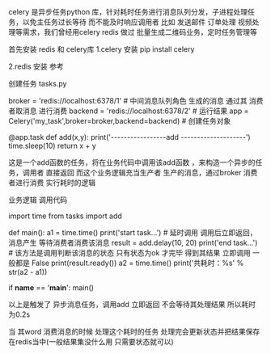 celery 是异步任务python 库，针对耗时任务进行消息队列分发，子进程处理任务，以免主任务过长等待 而不能及时响应调用者
比如 发送邮件 订单处理 视频处理等需求，我们曾经用celery redis 做过 批量生成二维码业务，定时任务管理等 

首先安装 redis 和 celery库 
1.celery 安装 
      pip install celery 
      
2.redis 安装
      参考 
      
 
 创建任务 tasks.py
 
 
broker = 'redis://localhost:6378/1'  # 中间消息队列角色 生成的消息 通过其 消费者取消息 进行消费
backend = 'redis://localhost:6378/2'  # 运行结果
app = Celery('my_task',broker=broker,backend=backend) # 创建任务对象


@app.task
def add(x,y):
    print('-----------------add --------------------')
    time.sleep(10)
    return x + y

这是一个add函数的任务，将在业务代码中调用该add函数 ，来构造一个异步的任务，调用者 直接返回 而这个业务逻辑充当生产者 生产的消息，通过broker 消费者进行消费 实行耗时的逻辑 



业务逻辑 调用代码  

import time
from tasks import add


def main():
    a1 = time.time()
    print('start task...')
    # 延时调用 调用后立即返回，消息产生 等待消费者消费该消息
    result = add.delay(10, 20)
    print('end task...')
    # 该方法是调用判断该消息的状态 只有状态为ok 才完毕 得到其结果 立即调用 一般都是 False
    print(result.ready())
    a2 = time.time()
    print('共耗时：%s' % str(a2 - a1))


if __name__ == '__main__':
    main()

以上是触发了 异步消息任务，调用add 立即返回 不会等待其处理结果 所以耗时 为0.2s

当 其word 消费消息的时候 处理这个耗时的任务 处理完会更新状态并把结果保存在redis当中(一般结果集没什么用 只需要状态就可以)




 
